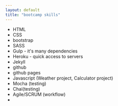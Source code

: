 ```yaml
---
layout: default
title: "bootcamp skills"
---
```

* HTML 
* CSS
* bootstrap
* SASS 
* Gulp - it's many dependencies
* Heroku - quick access to servers
* Jekyll
* github
* github pages
* Javascript (Weather project, Calculator project)
* Mocha (testing)
* Chai(testing)
* Agile/SCRUM (workflow)
* 
